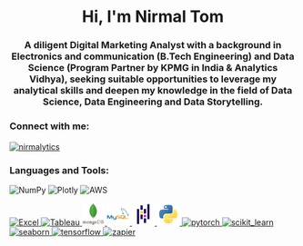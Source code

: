 <h1 align="center">Hi, I'm Nirmal Tom</h1>
<h3 align="center">A diligent Digital Marketing Analyst with a background in Electronics and communication (B.Tech Engineering) and Data Science (Program Partner by KPMG in India & Analytics Vidhya), seeking suitable opportunities to leverage my analytical skills and deepen my knowledge in the field of Data Science, Data Engineering and Data Storytelling.
</h3>

<h3 align="left">Connect with me:</h3>
<p align="left">
<a href="https://twitter.com/nirmalytics" target="blank"><img align="center" src="https://raw.githubusercontent.com/rahuldkjain/github-profile-readme-generator/master/src/images/icons/Social/twitter.svg" alt="nirmalytics" height="30" width="40" /></a>
</p>

<h3 align="left">Languages and Tools:</h3>

![NumPy](https://img.shields.io/badge/numpy-%23013243.svg?style=for-the-badge&logo=numpy&logoColor=white)
![Plotly](https://img.shields.io/badge/Plotly-%233F4F75.svg?style=for-the-badge&logo=plotly&logoColor=white)
![AWS](https://img.shields.io/badge/AWS-%23FF9900.svg?style=for-the-badge&logo=amazon-aws&logoColor=white)


<p </a>
<a href="https://office.live.com/start/excel.aspx" target="_blank" rel="noreferrer"> <img src="https://upload.wikimedia.org/wikipedia/commons/thumb/3/34/Microsoft_Office_Excel_%282019%E2%80%93present%29.svg/2203px-Microsoft_Office_Excel_%282019%E2%80%93present%29.svg.png" alt="Excel" width="40" height="40"/> 
<a href="https://www.tableau.com/" target="_blank" rel="noreferrer"> <img src="https://www.google.com/imgres?imgurl=https%3A%2F%2Fsybyl.com%2Fwp-content%2Fuploads%2F2019%2F11%2FTableau-Logo-for-website.jpg&imgrefurl=https%3A%2F%2Fsybyl.com%2Four-partners%2Ftableau-logo-for-website%2F&tbnid=JDXBp7_cMQZqSM&vet=12ahUKEwjLjK_ZgdX4AhXCTXwKHSwbBa8QMygCegUIARC9AQ..i&docid=ecG8bbZ2IyFR-M&w=804&h=804&q=tableau&hl=en&ved=2ahUKEwjLjK_ZgdX4AhXCTXwKHSwbBa8QMygCegUIARC9AQ" alt="Tableau" width="40" height="40"/> 
<a href="https://www.mongodb.com/" target="_blank" rel="noreferrer"> <img src="https://raw.githubusercontent.com/devicons/devicon/master/icons/mongodb/mongodb-original-wordmark.svg" alt="mongodb" width="40" height="40"/> </a> <a href="https://www.mysql.com/" target="_blank" rel="noreferrer"> <img src="https://raw.githubusercontent.com/devicons/devicon/master/icons/mysql/mysql-original-wordmark.svg" alt="mysql" width="40" height="40"/> </a> <a href="https://pandas.pydata.org/" target="_blank" rel="noreferrer"> <img src="https://raw.githubusercontent.com/devicons/devicon/2ae2a900d2f041da66e950e4d48052658d850630/icons/pandas/pandas-original.svg" alt="pandas" width="40" height="40"/> </a> <a href="https://www.python.org" target="_blank" rel="noreferrer"> <img src="https://raw.githubusercontent.com/devicons/devicon/master/icons/python/python-original.svg" alt="python" width="40" height="40"/> </a> <a href="https://pytorch.org/" target="_blank" rel="noreferrer"> <img src="https://www.vectorlogo.zone/logos/pytorch/pytorch-icon.svg" alt="pytorch" width="40" height="40"/> </a> <a href="https://scikit-learn.org/" target="_blank" rel="noreferrer"> <img src="https://upload.wikimedia.org/wikipedia/commons/0/05/Scikit_learn_logo_small.svg" alt="scikit_learn" width="40" height="40"/> </a> <a href="https://seaborn.pydata.org/" target="_blank" rel="noreferrer"> <img src="https://seaborn.pydata.org/_images/logo-mark-lightbg.svg" alt="seaborn" width="40" height="40"/> </a> <a href="https://www.tensorflow.org" target="_blank" rel="noreferrer"> <img src="https://www.vectorlogo.zone/logos/tensorflow/tensorflow-icon.svg" alt="tensorflow" width="40" height="40"/> </a> <a href="https://zapier.com" target="_blank" rel="noreferrer"> <img src="https://www.vectorlogo.zone/logos/zapier/zapier-icon.svg" alt="zapier" width="40" height="40"/> </a> </p>
